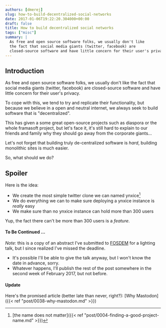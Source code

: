 ```yaml
---
authors: [dmerej]
slug: how-to-build-decentralized-social-networks
date: 2017-01-06T19:22:20.304000+00:00
draft: false
title: How to build decentralized social networks
tags: ["misc"]
summary: |
  As free and open source software folks, we usually don't like
  the fact that social media giants (twitter, facebook) are
  closed-source software and have little concern for their user's privacy.
---
```



## Introduction

As free and open source software folks, we usually don't like
the fact that social media giants (twitter, facebook) are
closed-source software and have little concern for their user's privacy.

<!--more-->

To cope with this, we tend to try and replicate their functionality, but
because we believe in a open and neutral internet, we always seek to
build software that is "decentralized".

This has given a some great open-source projects such as
diaspora or the whole framasoft project, but let's face it,
it's still hard to explain to our friends and family why they should
go away from the corporate giants...

Let's not forget that building truly de-centralized software is _hard_, building
monolithic sites is much easier.

So, what should we do?

## Spoiler

Here is the idea:

* We create the most simple twitter clone we can named ynxice[^1]
* We do everything we can to make sure deploying a ynxice instance is _really_
  easy
* We make sure than no ynxice instance can hold more than 300 users

Yup, the fact there can't be more than 300 users is a _feature_.


#### To Be Continued ...

*Note*: this is a copy of an abstract I've submitted to
[FOSDEM](https://fosdem.org/2017/) for a lighting
talk, but I since realized I've missed the deadline.

* It's possible I'll be able to give the talk anyway, but I won't know the date
  in advance, sorry.
* Whatever happens, I'll publish the rest of the post somewhere in the second
  week of February 2017, but not before.

#### Update

Here's the promised article (better late than never, right?):
[Why Mastodon]({{< ref "post/0038-why-mastodon.md" >}})


[^1]: [the name does not matter]({{< ref "post/0004-finding-a-good-project-name.md" >}})
